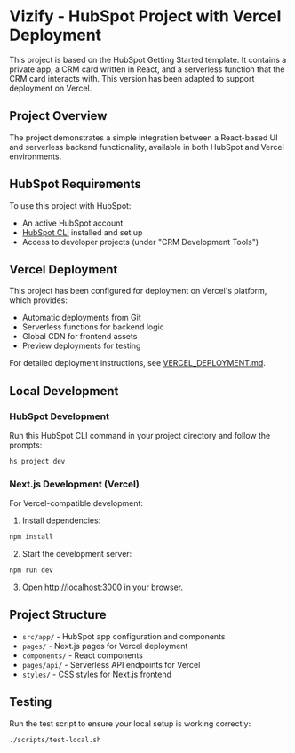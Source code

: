 # Vizify - HubSpot Project with Vercel Deployment

This project is based on the HubSpot Getting Started template. It contains a private app, a CRM card written in React, and a serverless function that the CRM card interacts with. This version has been adapted to support deployment on Vercel.

## Project Overview

The project demonstrates a simple integration between a React-based UI and serverless backend functionality, available in both HubSpot and Vercel environments.

## HubSpot Requirements

To use this project with HubSpot:

- An active HubSpot account
- [HubSpot CLI](https://www.npmjs.com/package/@hubspot/cli) installed and set up
- Access to developer projects (under "CRM Development Tools")

## Vercel Deployment

This project has been configured for deployment on Vercel's platform, which provides:

- Automatic deployments from Git
- Serverless functions for backend logic
- Global CDN for frontend assets
- Preview deployments for testing

For detailed deployment instructions, see [VERCEL_DEPLOYMENT.md](./VERCEL_DEPLOYMENT.md).

## Local Development

### HubSpot Development

Run this HubSpot CLI command in your project directory and follow the prompts:

```bash
hs project dev
```

### Next.js Development (Vercel)

For Vercel-compatible development:

1. Install dependencies:
```bash
npm install
```

2. Start the development server:
```bash
npm run dev
```

3. Open [http://localhost:3000](http://localhost:3000) in your browser.

## Project Structure

- `src/app/` - HubSpot app configuration and components
- `pages/` - Next.js pages for Vercel deployment
- `components/` - React components
- `pages/api/` - Serverless API endpoints for Vercel
- `styles/` - CSS styles for Next.js frontend

## Testing

Run the test script to ensure your local setup is working correctly:

```bash
./scripts/test-local.sh
```
